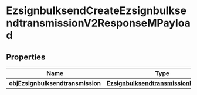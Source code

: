 
# EzsignbulksendCreateEzsignbulksendtransmissionV2ResponseMPayload

## Properties
| Name | Type | Description | Notes |
| ------------ | ------------- | ------------- | ------------- |
| **objEzsignbulksendtransmission** | [**EzsignbulksendtransmissionResponse**](EzsignbulksendtransmissionResponse.md) |  |  |



